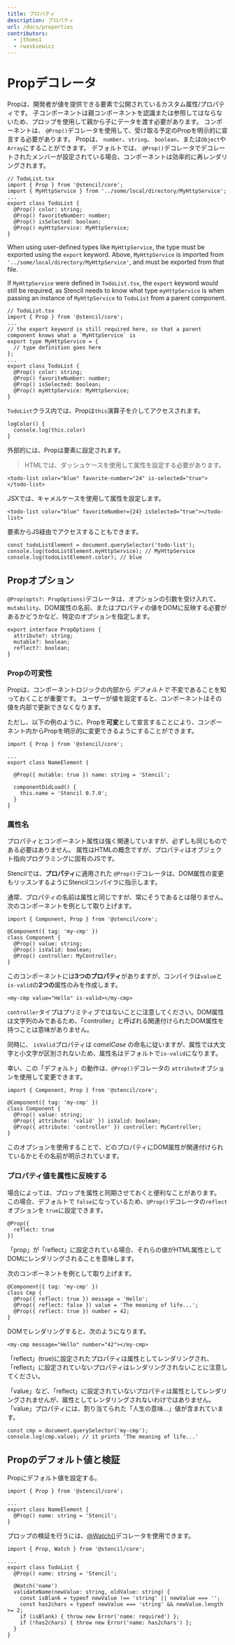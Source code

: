 ```yaml
---
title: プロパティ
description: プロパティ
url: /docs/properties
contributors:
  - jthoms1
  - rwaskiewicz
---
```


# Propデコレータ

Propは、開発者が値を提供できる要素で公開されているカスタム属性/プロパティです。 子コンポーネントは親コンポーネントを認識または参照してはならないため、プロップを使用して親から子にデータを渡す必要があります。 コンポーネントは、 `@Prop()`デコレータを使用して、受け取る予定のPropを明示的に宣言する必要があります。 Propは、 `number`、`string`、 `boolean`、または`Object`や `Array`にすることができます。 デフォルトでは、 `@Prop()`デコレータでデコレートされたメンバーが設定されている場合、コンポーネントは効率的に再レンダリングされます。

```tsx
// TodoList.tsx
import { Prop } from '@stencil/core';
import { MyHttpService } from '../some/local/directory/MyHttpService';
...
export class TodoList {
  @Prop() color: string;
  @Prop() favoriteNumber: number;
  @Prop() isSelected: boolean;
  @Prop() myHttpService: MyHttpService;
}
```

When using user-defined types like `MyHttpService`, the type must be exported using the `export` keyword. Above,
`MyHttpService` is imported from `'../some/local/directory/MyHttpService'`, and must be exported from that file.

If `MyHttpService` were defined in `TodoList.tsx`, the `export` keyword would still be required, as Stencil needs to
know what type `myHttpService` is when passing an instance of `MyHttpService` to `TodoList` from a parent component.

```tsx
// TodoList.tsx
import { Prop } from '@stencil/core';
...
// the export keyword is still required here, so that a parent component knows what a `MyHttpService` is
export type MyHttpService = {
  // type definition goes here  
};
...
export class TodoList {
  @Prop() color: string;
  @Prop() favoriteNumber: number;
  @Prop() isSelected: boolean;
  @Prop() myHttpService: MyHttpService;
}
```

`TodoList`クラス内では、Propは`this`演算子を介してアクセスされます。

```tsx
logColor() {
  console.log(this.color)
}
```


外部的には、Propは要素に設定されます。

> HTMLでは、ダッシュケースを使用して属性を設定する必要があります。

```markup
<todo-list color="blue" favorite-number="24" is-selected="true"></todo-list>
```

JSXでは、キャメルケースを使用して属性を設定します。

```markup
<todo-list color="blue" favoriteNumber={24} isSelected="true"></todo-list>
```

要素からJS経由でアクセスすることもできます。

```tsx
const todoListElement = document.querySelector('todo-list');
console.log(todoListElement.myHttpService); // MyHttpService
console.log(todoListElement.color); // blue
```

## Propオプション

`@Prop(opts?: PropOptions)`デコレータは、オプションの引数を受け入れて、 `mutability`、DOM属性の名前、またはプロパティの値をDOMに反映する必要があるかどうかなど、特定のオプションを指定します。

```tsx
export interface PropOptions {
  attribute?: string;
  mutable?: boolean;
  reflect?: boolean;
}
```

### Propの可変性

Propは、コンポーネントロジックの内部から _デフォルトで_ 不変であることを知っておくことが重要です。 ユーザーが値を設定すると、コンポーネントはその値を内部で更新できなくなります。

ただし、以下の例のように、Propを**可変**として宣言することにより、コンポーネント内からPropを明示的に変更できるようにすることができます。

```tsx
import { Prop } from '@stencil/core';

...
export class NameElement {

  @Prop({ mutable: true }) name: string = 'Stencil';

  componentDidLoad() {
    this.name = 'Stencil 0.7.0';
  }
}
```

### 属性名

プロパティとコンポーネント属性は強く関連していますが、必ずしも同じものである必要はありません。 属性はHTMLの概念ですが、プロパティはオブジェクト指向プログラミングに固有のJSです。

Stencilでは、**プロパティ**に適用された `@Prop()`デコレータは、DOM属性の変更もリッスンするようにStencilコンパイラに指示します。

通常、プロパティの名前は属性と同じですが、常にそうであるとは限りません。 次のコンポーネントを例として取り上げます。

```tsx
import { Component, Prop } from '@stencil/core';

@Component({ tag: 'my-cmp' })
class Component {
  @Prop() value: string;
  @Prop() isValid: boolean;
  @Prop() controller: MyController;
}
```

このコンポーネントには**3つのプロパティ**がありますが、コンパイラは`value`と `is-valid`の**2つの**属性のみを作成します。

```markup
<my-cmp value="Hello" is-valid></my-cmp>
```

`controller`タイプはプリミティブではないことに注意してください。DOM属性は文字列のみであるため、「controller」と呼ばれる関連付けられたDOM属性を持つことは意味がありません。

同時に、 `isValid`プロパティは _camelCase_ の命名に従いますが、属性では大文字と小文字が区別されないため、属性名はデフォルトで`is-valid`になります。

幸い、この「デフォルト」の動作は、`@Prop()`デコレータの `attribute`オプションを使用して変更できます。


```tsx
import { Component, Prop } from '@stencil/core';

@Component({ tag: 'my-cmp' })
class Component {
  @Prop() value: string;
  @Prop({ attribute: 'valid' }) isValid: boolean;
  @Prop({ attribute: 'controller' }) controller: MyController;
}
```

このオプションを使用することで、どのプロパティにDOM属性が関連付けられているかとその名前が明示されています。


### プロパティ値を属性に反映する

場合によっては、プロップを属性と同期させておくと便利なことがあります。 この場合、デフォルトで `false`になっているため、`@Prop()`デコレータの`reflect`オプションを `true`に設定できます。

```tsx
@Prop({
  reflect: true
})
```

「prop」が「reflect」に設定されている場合、それらの値がHTML属性としてDOMにレンダリングされることを意味します。

次のコンポーネントを例として取り上げます。

```tsx
@Component({ tag: 'my-cmp' })
class Cmp {
  @Prop({ reflect: true }) message = 'Hello';
  @Prop({ reflect: false }) value = 'The meaning of life...';
  @Prop({ reflect: true }) number = 42;
}
```

DOMでレンダリングすると、次のようになります。

```markup
<my-cmp message="Hello" number="42"></my-cmp>
```
「reflect」(true)に設定されたプロパティは属性としてレンダリングされ、「reflect」に設定されていないプロパティはレンダリングされないことに注意してください。

「value」など、「reflect」に設定されていないプロパティは属性としてレンダリングされませんが、属性としてレンダリングされないわけではありません。「value」プロパティには、割り当てられた「人生の意味...」値が含まれています。

```tsx
const cmp = document.querySelector('my-cmp');
console.log(cmp.value); // it prints 'The meaning of life...'
```

## Propのデフォルト値と検証

Propにデフォルト値を設定する。

```tsx
import { Prop } from '@stencil/core';

...
export class NameElement {
  @Prop() name: string = 'Stencil';
}
```

プロップの検証を行うには、[@Watch()](reactive-data/#watch-decorator)デコレータを使用できます。

```tsx
import { Prop, Watch } from '@stencil/core';

...
export class TodoList {
  @Prop() name: string = 'Stencil';

  @Watch('name')
  validateName(newValue: string, oldValue: string) {
    const isBlank = typeof newValue !== 'string' || newValue === '';
    const has2chars = typeof newValue === 'string' && newValue.length >= 2;
    if (isBlank) { throw new Error('name: required') };
    if (!has2chars) { throw new Error('name: has2chars') };
  }
}
```
